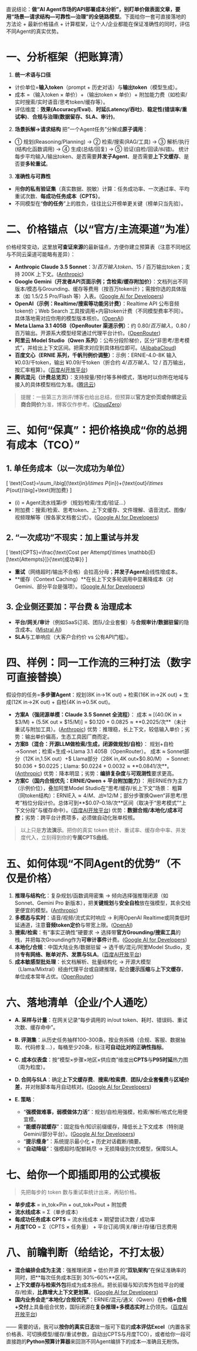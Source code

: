 直说结论：**做“AI Agent市场的API部署成本分析”，别盯单价做表面文章，要用“场景—请求结构—可靠性—治理”的全链路模型**。下面给你一套可直接落地的方法论 + 最新价格锚点 + 计算框架，让个人/企业都能在保证准确性的同时，评估不同Agent的真实优势。

# 一、分析框架（把账算清）

1. **统一术语与口径**

* 计价单位=**输入token**（prompt + 历史对话）与**输出token**（模型生成）。
* 成本 =（输入token × 单价）+（输出token × 单价）+ 附加能力费（如检索/实时搜索/实时语音/思考token/缓存等）。
* 评估维度：**效果(Accuracy/Eval)**、**时延(Latency/吞吐)**、**稳定性(错误率/重试率)**、**合规与治理(数据留存、SLA、审计)**。

2. **场景拆解→请求结构**
   把“一个Agent任务”分解成**原子调用**：

* ① 规划(Reasoning/Planning) → ② 检索/搜索(RAG/工具) → ③ 解析/执行(结构化函数调用) → ④ 生成(总结/回复) → ⑤ 验证(自检/回读/纠错)。
  统计每步平均输入/输出token、是否需要**并发子Agent**、是否需要**上下文缓存**、是否要**多轮重试**。

3. **准确性与可靠性**

* 用**你的私有验证集**（真实数据、脱敏）计算：任务成功率、一次通过率、平均重试次数、**每成功任务成本（CPTS）**。
* 不同模型在“**你的任务**”上的胜负，往往比公开榜单更关键（榜单只当先验）。

# 二、价格锚点（以“官方/主流渠道”为准）

价格经常变动，这里放**可查证来源**的最新锚点，方便你建立预算表（注意不同地区与不同云渠道可能略有差异）：

* **Anthropic Claude 3.5 Sonnet**：$3 / 百万输入token、$15 / 百万输出token；支持 200K 上下文。([Anthropic][1])
* **Google Gemini（开发者API页面示例；含检索/缓存附加价）**：文档列出不同版本/模态与Grounding、缓存等费用（按百万token计）；需按你选的具体版本（如 1.5/2.5 Pro/Flash 等）入表。([Google AI for Developers][2])
* **OpenAI（示例：Realtime/搜索等功能另计费）**：Realtime API 公布音频token价；Web Search 工具按调用+内容token计费（不同模型费率不同）。具体落地需对应你用的模型版本核价。([OpenAI][3])
* **Meta Llama 3.1 405B（OpenRouter 渠道示例）**：约 $0.80 / 百万输入，$0.80 / 百万输出。开源系大模型经常通过代理平台计价。([OpenRouter][4])
* **阿里云 Model Studio（Qwen 系列）**：公布分段阶梯价，区分“非思考/思考模式”，并给出上下文区间。把需求对应到具体档位即可。([AlibabaCloud][5])
* **百度文心（ERNIE 系列，千帆刊例价调整）**：示例：ERNIE-4.0-8K 输入 ¥0.03/千token，输出 ¥0.09/千token（折合约 $4 / 百万输入、$12 / 百万输出，按汇率粗算）。([百度AI开放平台][6])
* **腾讯混元（计费总览页）**：支持按量/预付等多种模式，落地时以你所在地域与接入的具体模型档位为准。([腾讯云][7])

> 提醒：一些第三方测评/博客也给出总结，但预算以**官方定价页或你绑定云商合同价**为准，博客仅作参考。([CloudZero][8])

# 三、如何“保真”：把价格换成“你的总拥有成本（TCO）”

## 1. 单任务成本（以一次成功为单位）

[
\text{Cost}=\sum_i\big[(\text{in}*i\times P*{in})+(\text{out}*i\times P*{out})\big]+\text{附加费}
]

* (i) = Agent流水线第i步（规划/检索/生成/验证…）
* 附加费：搜索/检索、思考token、上下文缓存、文件理解、语音流式、图像/视频理解等（按各家文档套公式）。([Google AI for Developers][2])

## 2. “一次成功”不现实：加上重试与并发

[
\text{CPTS}=\frac{\text{Cost per Attempt}\times \mathbb{E}[\text{Attempts}]}{\text{成功率}}
]

* **重试**（网络超时/输出不合格）会拉高分母；**并发子Agent**会线性增成本。
* **缓存（Context Caching）**在长上下文多轮调用中显著降成本（对Gemini、部分平台是强项）。([Google AI for Developers][2])

## 3. 企业侧还要加：平台费 & 治理成本

* **平台/网关/审计**（例如SaaS订阅、团队/企业套餐）与**合规审计/数据驻留**的隐含成本。([Mistral AI][9])
* **SLA**与工单响应（大客户合约价 vs 公有API门槛）。

# 四、样例：同一工作流的三种打法（数字可直接替换）

假设你的任务=**多步骤Agent**：规划(8K in→1K out) + 检索(16K in→2K out) + 生成(12K in→2K out) + 自检(4K in→0.5K out)。

* **方案A（强闭源单模：Claude 3.5 Sonnet 全流程）**：
  成本 ≈ [(40.0K in × $3/M) + (5.5K out × $15/M)]
  = $0.120 + $0.0825 ≈ **$0.2025/次**（未计重试与附加工具）。([Anthropic][1])
  优势：推理稳，长上下文，较低输入单价；劣势：输出单价偏高，生态工具因厂商而定。
* **方案B（混合：开源LLM做检索/生成，闭源做规划/自检）**：
  规划+自检→Sonnet；检索+生成→Llama 3.1 405B（OpenRouter）。
  成本 ≈ Sonnet部分（12K in,1.5K out）+$ Llama部分（28K in,4K out×$0.80/M）
  = Sonnet: $0.036 + $0.0225；Llama: $0.0224 + $0.0032 ≈ **$0.0841/次**。([Anthropic][1])
  优势：降本明显；劣势：**编排复杂度**与**可观测性**要求更高。
* **方案C（国内合规优先：ERNIE/Qwen + 平台附加能力）**：
  用ERNIE作为主力（示例价位），叠加阿里Model Studio在“思考/缓存/长上下文”场景：
  粗算（同token结构）：ERNIE入$≈4/M、出$≈12/M；部分步骤换Qwen“非思考/思考”档位分段计价。总体可到**$0.07–0.18/次**区间（取决于“思考模式”“上下文分段”与缓存命中）。([百度AI开放平台][6])
  优势：**数据合规/本地化/成本可控**；劣势：跨平台计费项多，必须做自动化账单校核。

> 以上只是**方法演示**。把你的真实 token 统计、重试率、缓存命中率、并发度代入，立刻得到你的**专属CPTS曲线**。

# 五、如何体现“不同Agent的优势”（不仅是价格）

1. **推理与结构化**：复杂规划/函数调用密集 → 倾向选择强推理闭源（如 Sonnet、Gemini Pro 新版本），把**关键规划**与**安全自检**放在强模型，其余交给更便宜的模型。([Anthropic][1])
2. **多模态与实时**：语音/视频/流式实时响应 → 利用OpenAI Realtime或同类低时延通道，注意**音频token定价**与带宽上限。([OpenAI][3])
3. **搜索/检索**：有“事实正确性”硬要求 → 选择带**官方Grounding/搜索工具**的栈，并把每次Grounding作为**可审计事件**计费。([Google AI for Developers][2])
4. **本地化/合规**：中国大陆业务/数据驻留 → 选千帆/混元/阿里Model Studio，支持**专有网络、账单对齐、发票与SLA**。([百度AI开放平台][6])
5. **成本敏感型批处理**：长文档解析、批量结构化 → 开源大模型（Llama/Mixtral）经由代理平台或自建推理，配合**提示压缩**与**上下文缓存**，单位成本常年占优。([OpenRouter][4])

# 六、落地清单（企业/个人通吃）

* **A. 采样与计量**：在网关记录“每步调用的 in/out token、耗时、错误码、重试次数、缓存命中”。
* **B. 评测集**：从历史任务抽样100–300条，按业务拆桶（合规、客服、数据抽取、代码修复…），每桶至少20条，标注**可自动比对的正确性指标**。
* **C. 成本仪表盘**：按“模型×步骤×地区×供应商”维度出**CPTS**与**P95时延**热力图（周为粒度）。
* **D. 合同与SLA**：确定**上下文缓存费**、**搜索/检索费**、**团队/企业套餐费**与**区域价差**，并对账脚本每月自动核对。([Google AI for Developers][2])
* **E. 策略**：

  * “**强模做难事，弱模做体力活**”：规划/自检用强模，检索/解析/格式化用便宜模。
  * “**能缓存就缓存**”：固定指令/知识前缀缓存，降低长上下文成本（特别是Gemini/部分平台）。([Google AI for Developers][2])
  * “**提示瘦身**”：系统提示最小化 + 历史对话截断/摘要。
  * “**自动降级**”：强模超时/配额耗尽 → 无损降级到次优模型，保障SLA。

# 七、给你一个即插即用的公式模板

> 先把每步的 token 数与重试率统计出来，再贴价格。

* **单步成本** = in_tok×Pin + out_tok×Pout + 附加费
* **流水线成本** = Σ（单步成本）
* **每成功任务成本 CPTS** = 流水线成本 × 期望尝试次数 / 成功率
* **月度TCO** = Σ（CPTS × 任务量） + 平台订阅/网关/审计/存储/日志费用

# 八、前瞻判断（给结论，不打太极）

* **混合编排会成为主流**：强推理闭源 + 低价开源 的“**双轨架构**”在保证准确率的同时，把**每次任务成本压到 30%–60%**区间。
* **上下文缓存与检索外包**将成为成本拐点。把长前缀与知识库外包给平台的缓存/检索，**比靠增大上下文更划算**。([Google AI for Developers][2])
* **国内业务会走“本地化/合规优先”**：ERNIE/混元/通义（Qwen）在**价格+合规+交付**上具备组合优势，国际闭源在**复杂推理+多模态实时**上仍领先。([百度AI开放平台][6])

——
需要的话，我可以**按你的真实日志**做一版可下载的**成本评估Excel**（内置各家价格表、可切换模型/缓存/重试参数，自动出CPTS与月度TCO），或者给你一段可直接跑的**Python预算计算器**来回测不同Agent编排下的成本—准确且无粉饰。

[1]: https://www.anthropic.com/news/claude-3-5-sonnet?utm_source=chatgpt.com "Introducing Claude 3.5 Sonnet"
[2]: https://ai.google.dev/gemini-api/docs/pricing?utm_source=chatgpt.com "Gemini Developer API Pricing"
[3]: https://openai.com/index/introducing-gpt-realtime/?utm_source=chatgpt.com "Introducing gpt-realtime and Realtime API updates for ..."
[4]: https://openrouter.ai/meta-llama/llama-3.1-405b-instruct?utm_source=chatgpt.com "Llama 3.1 405B Instruct - API, Providers, Stats"
[5]: https://www.alibabacloud.com/help/en/model-studio/models?utm_source=chatgpt.com "Alibaba Cloud Model Studio:Models and pricing"
[6]: https://ai.baidu.com/ai-doc/WENXINWORKSHOP/3m1jdtoz1?utm_source=chatgpt.com "千帆ModelBuilder关于ERNIE系列模型刊例价调整公告"
[7]: https://cloud.tencent.com/document/product/1729/97731?utm_source=chatgpt.com "混元生文计费概述"
[8]: https://www.cloudzero.com/blog/gemini-pricing/?utm_source=chatgpt.com "Gemini AI Pricing: What You'll Really Pay In 2025"
[9]: https://mistral.ai/pricing?utm_source=chatgpt.com "Pricing"
